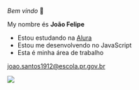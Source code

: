   _Bem vindo_ 🥇

My nombre és **João Felipe**

- Estou estudando na [Alura](htpps://www.alura.com.br)
- Estou me desenvolvendo no JavaScript
- Esta é minha área de trabalho 

joao.santos1912@escola.pr.gov.br

![](https://media.tenor.com/KIZXWIs0-4MAAAAM/ares-pedro.gif)
